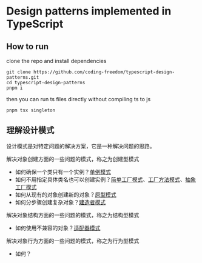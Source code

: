 # Design patterns implemented in TypeScript

## How to run

clone the repo and install dependencies

```
git clone https://github.com/coding-freedom/typescript-design-patterns.git
cd typescript-design-patterns
pnpm i
```

then you can run ts files directly without compiling ts to js

```
pnpm tsx singleton
```

## 理解设计模式

设计模式是对特定问题的解决方案，它是一种解决问题的思路。

解决对象创建方面的一些问题的模式，称之为创建型模式

- 如何确保一个类只有一个实例？[单例模式](./singleton/)
- 如何不用指定具体类名也可以创建实例？[简单工厂模式](./simple-factory/)、[工厂方法模式](./factory-method/)、[抽象工厂模式](./abstract-factory/)
- 如何从现有的对象创建新的对象？[原型模式](./prototype/)
- 如何分步骤创建复杂对象？[建造者模式](./builder/)

解决对象结构方面的一些问题的模式，称之为结构型模式

- 如何使用不兼容的对象？[适配器模式](./adapter/)

解决对象行为方面的一些问题的模式，称之为行为型模式

- 如何？
